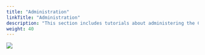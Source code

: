 ```yaml
---
title: "Administration"
linkTitle: "Administration"
description: "This section includes tutorials about administering the Cortex Evolution platform."
weight: 40
---
```


<img src="/images/work-in-progress.jpg">
